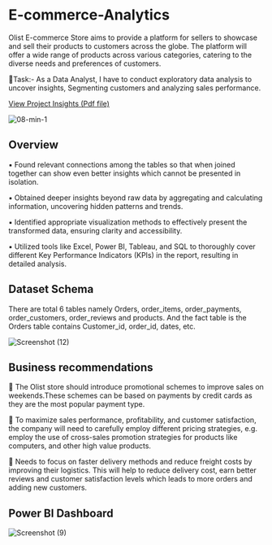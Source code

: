 # E-commerce-Analytics
   Olist E-commerce Store aims to provide a platform for sellers to showcase and sell their products to customers across the globe. The platform will offer a wide range of products across various categories, catering to the diverse needs and preferences of customers.

🎯Task:- As a Data Analyst, I have to conduct exploratory data analysis to uncover insights, Segmenting customers and analyzing sales performance.

   [View Project Insights (Pdf file)](https://drive.google.com/file/d/1-vCQKsuiUmiJ4hfi8if1I46dYdkzO3lR/view?usp=sharing)
   
![08-min-1](https://github.com/shraddhasangave99/E-commerce-Analytics/assets/153710836/f91a92ce-f1a9-4d0a-a9ff-70183f360b6c)

## Overview

▪️ Found relevant connections among the tables so that when joined together can show even better insights which cannot be presented in isolation.

▪️ Obtained deeper insights beyond raw data by aggregating and calculating information, uncovering hidden patterns and trends.

▪️ Identified appropriate visualization methods to effectively present the transformed data, ensuring clarity and accessibility.

▪️ Utilized tools like Excel, Power BI, Tableau, and SQL to thoroughly cover different Key Performance Indicators (KPIs) in the report, resulting in detailed analysis.

## Dataset Schema
There are total 6 tables namely Orders, order_items, order_payments, order_customers, order_reviews and products. And the fact table is the Orders table contains Customer_id, order_id, dates, etc.

![Screenshot (12)](https://github.com/shraddhasangave99/E-commerce-Analytics/assets/153710836/67e619bd-2ce6-407f-90e0-45e98f55d199)

## Business recommendations
📌 The Olist store should introduce promotional schemes to improve sales on weekends.These schemes can be based on payments by credit cards as they are the most popular payment type.

📌 To maximize sales performance, profitability, and customer satisfaction, the company will need to carefully employ different pricing strategies, e.g. employ the use of cross-sales promotion strategies for products like computers, and other high value products.

📌 Needs to focus on faster delivery methods and reduce freight costs by improving their logistics. This will help to reduce delivery cost, earn better reviews and customer satisfaction levels which leads to more orders and adding new customers.

## Power BI Dashboard

![Screenshot (9)](https://github.com/shraddhasangave99/E-commerce-Analytics/assets/153710836/ea817a99-c82f-493a-8aec-282c6d2536dd)

